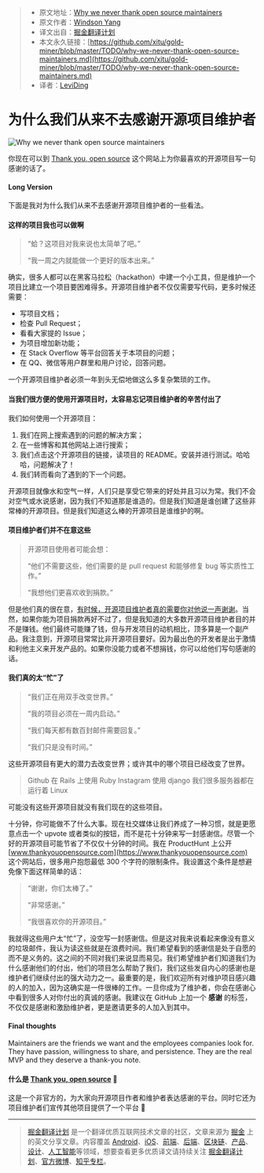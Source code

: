 > * 原文地址：[Why we never thank open source maintainers](https://www.codementor.io/windsonyang/why-we-never-thank-open-source-maintainers-ed0nsw3zd)
> * 原文作者：[Windson Yang](https://www.codementor.io/windsonyang)
> * 译文出自：[掘金翻译计划](https://github.com/xitu/gold-miner)
> * 本文永久链接：[https://github.com/xitu/gold-miner/blob/master/TODO/why-we-never-thank-open-source-maintainers.md](https://github.com/xitu/gold-miner/blob/master/TODO/why-we-never-thank-open-source-maintainers.md)
> * 译者：[LeviDing](https://leviding.com)

# 为什么我们从来不去感谢开源项目维护者

![Why we never thank open source maintainers](https://process.filestackapi.com/cache=expiry:max/resize=width:700/compress/r9dlNLxVS721wAQQJm6q)

你现在可以到 [Thank you, open source](https://www.thankyouopensource.com) 这个网站上为你最喜欢的开源项目写一句感谢的话了。

#### Long Version

下面是我对为什么我们从来不去感谢开源项目维护者的一些看法。

#### 这样的项目我也可以做啊

> “蛤？这项目对我来说也太简单了吧。”
>
> “我一周之内就能做一个更好的版本出来。”

确实，很多人都可以在黑客马拉松（hackathon）中建一个小工具，但是维护一个项目比建立一个项目要困难得多。开源项目维护者不仅仅需要写代码，更多时候还需要：

- 写项目文档；
- 检查 Pull Request；
- 看看大家提的 Issue；
- 为项目增加新功能；
- 在 Stack Overflow 等平台回答关于本项目的问题；
- 在 QQ、微信等用户群里和用户讨论，回答问题。

一个开源项目维护者必须一年到头无偿地做这么多复杂繁琐的工作。

#### 当我们很方便的使用开源项目时，太容易忘记项目维护者的辛苦付出了

我们如何使用一个开源项目：

1. 我们在网上搜索遇到的问题的解决方案；
2. 在一些博客和其他网站上进行搜索；
3. 我们点击这个开源项目的链接，读项目的 README。安装并进行测试。哈哈哈，问题解决了！
4. 我们转而看向了遇到的下一个问题。

开源项目就像水和空气一样，人们只是享受它带来的好处并且习以为常。我们不会对空气或水说感谢，因为我们不知道那是谁造的。但是我们知道是谁创建了这些非常棒的开源项目。但是我们知道这么棒的开源项目是谁维护的啊。

#### 项目维护者们并不在意这些

> 开源项目使用者可能会想：
> 
> “他们不需要这些，他们需要的是 pull request 和能够修复 bug 等实质性工作。”
>
> “我想他们更喜欢收到捐款。”

但是他们真的很在意，[有时候，开源项目维护者真的需要你对他说一声谢谢](https://news.ycombinator.com/item?id=15623604)。当然，如果你能为项目捐款再好不过了，但是我知道的大多数开源项目维护者目的并不是赚钱。他们最终可能赚了钱，但与开发项目的动机相比，顶多算是一个副产品。我注意到，开源项目常常比非开源项目要好。因为最出色的开发者是出于激情和利他主义来开发产品的。如果你没能力或者不想捐钱，你可以给他们写句感谢的话。

#### 我们真的太“忙”了

> “我们正在用双手改变世界。”
> 
> “我的项目必须在一周内启动。”
> 
> “我们每天都有数百封邮件需要回复。”
> 
> “我们只是没有时间。”

这些开源项目有更大的潜力去改变世界；或许其中的哪个项目已经改变了世界。

> Github 在 Rails 上使用 Ruby
> Instagram 使用 django
> 我们很多服务器都在运行着 Linux

可能没有这些开源项目就没有我们现在的这些项目。

十分钟，你可能做不了什么大事。现在社交媒体让我们养成了一种习惯，就是更愿意点击一个 upvote 或者类似的按钮，而不是花十分钟来写一封感谢信。尽管一个好的开源项目可能节省了不仅仅十分钟的时间。我在 ProductHunt 上公开 [www.thankyouopensource.com](https://www.thankyouopensource.com) 这个网站后，很多用户抱怨最低 300 个字符的限制条件。我设置这个条件是想避免像下面这样简单的话：

> “谢谢，你们太棒了。”
> 
> “非常感谢。”
> 
> “我很喜欢你的开源项目。”

我就得这些用户太“忙”了，没空写一封感谢信。但是这对我来说看起来像没有意义的垃圾邮件，我认为读这些就是在浪费时间。我们希望看到的感谢信是处于自愿的而不是义务的。这之间的不同对我们来说显而易见。我们希望维护者们知道我们为什么感谢他们的付出，他们的项目怎么帮助了我们，我们这些发自内心的感谢也是维护者们继续付出的强大动力之一。最重要的是，我们欢迎所有对维护项目感兴趣的人的加入，因为这确实是一件很棒的工作。一旦你成为了维护者，你会在感谢心中看到很多人对你付出的真诚的感谢。我建议在 GitHub 上加一个 **感谢** 的标签，不仅仅是感谢和激励维护者，更是邀请更多的人加入到其中。

#### Final thoughts

Maintainers are the friends we want and the employees companies look for. They have passion, willingness to share, and persistence. They are the real MVP and they deserve a thank-you note.

#### 什么是 [Thank you, open source](httpswww.thankyouopensource.com) 🎉

这是一个非官方的，为大家向开源项目作者和维护者表达感谢的平台。同时它还为项目维护者们宣传其他项目提供了一个平台 🤙 


---

> [掘金翻译计划](https://github.com/xitu/gold-miner) 是一个翻译优质互联网技术文章的社区，文章来源为 [掘金](https://juejin.im) 上的英文分享文章。内容覆盖 [Android](https://github.com/xitu/gold-miner#android)、[iOS](https://github.com/xitu/gold-miner#ios)、[前端](https://github.com/xitu/gold-miner#前端)、[后端](https://github.com/xitu/gold-miner#后端)、[区块链](https://github.com/xitu/gold-miner#区块链)、[产品](https://github.com/xitu/gold-miner#产品)、[设计](https://github.com/xitu/gold-miner#设计)、[人工智能](https://github.com/xitu/gold-miner#人工智能)等领域，想要查看更多优质译文请持续关注 [掘金翻译计划](https://github.com/xitu/gold-miner)、[官方微博](http://weibo.com/juejinfanyi)、[知乎专栏](https://zhuanlan.zhihu.com/juejinfanyi)。
